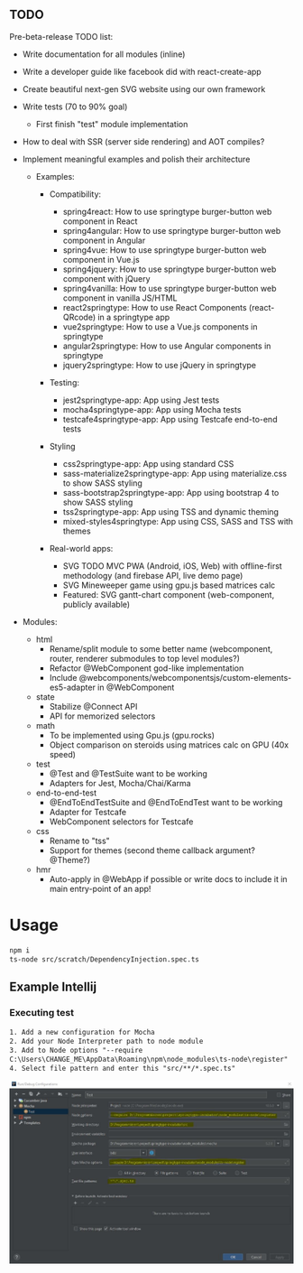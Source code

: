 ## TODO

Pre-beta-release TODO list:

- Write documentation for all modules (inline)
- Write a developer guide like facebook did with react-create-app
- Create beautiful next-gen SVG website using our own framework
- Write tests (70 to 90% goal)
  - First finish "test" module implementation
- How to deal with SSR (server side rendering) and AOT compiles?
- Implement meaningful examples and polish their architecture 
  - Examples:
    - Compatibility:
      - spring4react: How to use springtype burger-button web component in React
      - spring4angular: How to use springtype burger-button web component in Angular
      - spring4vue: How to use springtype burger-button web component in Vue.js
      - spring4jquery: How to use springtype burger-button web component with jQuery
      - spring4vanilla: How to use springtype burger-button web component in vanilla JS/HTML
      - react2springtype: How to use React Components (react-QRcode) in a springtype app
      - vue2springtype: How to use a Vue.js components in springtype
      - angular2springtype: How to use Angular components in springtype
      - jquery2springtype: How to use jQuery in springtype
      
    - Testing:
      - jest2springtype-app: App using Jest tests
      - mocha4springtype-app: App using Mocha tests
      - testcafe4springtype-app: App using Testcafe end-to-end tests
       
    - Styling
      - css2springtype-app: App using standard CSS
      - sass-materialize2springtype-app: App using materialize.css to show SASS styling 
      - sass-bootstrap2springtype-app: App using bootstrap 4 to show SASS styling
      - tss2springtype-app: App using TSS and dynamic theming
      - mixed-styles4springtype: App using CSS, SASS and TSS with themes
       
    - Real-world apps:
      - SVG TODO MVC PWA (Android, iOS, Web) with offline-first methodology (and firebase API, live demo page)
      - SVG Mineweeper game using gpu.js based matrices calc
      - Featured: SVG gantt-chart component (web-component, publicly available) 
       
- Modules:
  - html
    - Rename/split module to some better name (webcomponent, router, renderer submodules to top level modules?)
    - Refactor @WebComponent god-like implementation
    - Include @webcomponents/webcomponentsjs/custom-elements-es5-adapter in @WebComponent
  - state
    - Stabilize @Connect API
    - API for memorized selectors
  - math
    - To be implemented using Gpu.js (gpu.rocks)
    - Object comparison on steroids using matrices calc on GPU (40x speed)
  - test
    - @Test and @TestSuite want to be working
    - Adapters for Jest, Mocha/Chai/Karma
  - end-to-end-test
    - @EndToEndTestSuite and @EndToEndTest want to be working
    - Adapter for Testcafe
    - WebComponent selectors for Testcafe
  - css
    - Rename to "tss"
    - Support for themes (second theme callback argument? @Theme?)
  - hmr
    - Auto-apply in @WebApp if possible or write docs to include it in main entry-point of an app!

# Usage
    npm i
    ts-node src/scratch/DependencyInjection.spec.ts
    
## Example Intellij    
### Executing test
    1. Add a new configuration for Mocha
    2. Add your Node Interpreter path to node module
    3. Add to Node options "--require C:\Users\CHANGE_ME\AppData\Roaming\npm\node_modules\ts-node\register"
    4. Select file pattern and enter this "src/**/*.spec.ts"
    
![Alt text](tests.jpg)

